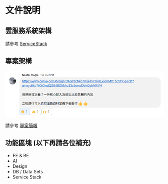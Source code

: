 # 文件說明

## 雲服務系統架構

請參考 [ServiceStack](https://docs.google.com/drawings/d/1O6NZdSuGkCt-J88ZraJafTkZC8099ooddJuYrZyTG6E/edit?usp=drive_link)

## 專案架構

![](./images/M&M_Project_01.png)

請參考 [專案簡報](https://www.canva.com/design/DAGY8cNkc70/jk4n72nHLyseKMCTbC9h0g/edit?ui=eyJEIjp7IlQiOnsiQSI6IlBCNkhuS3c3emdDVnQyblYifX19)

## 功能區塊 (以下再請各位補充)

- FE & BE
- AI
- Design
- DB / Data Sets
- Service Stack